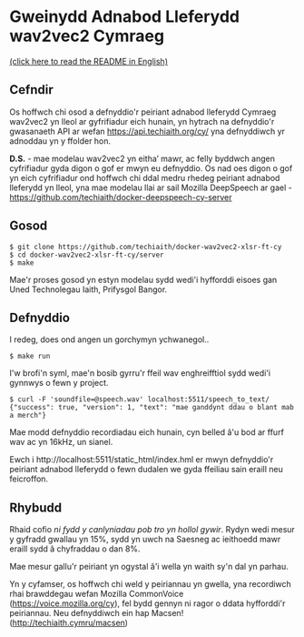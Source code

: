 # Gweinydd Adnabod Lleferydd wav2vec2 Cymraeg

[(click here to read the README in English)](README_en.md)

## Cefndir

Os hoffwch chi osod a defnyddio'r peiriant adnabod lleferydd Cymraeg wav2vec2 yn 
lleol ar gyfrifiadur eich hunain, yn hytrach na defnyddio'r gwasanaeth API ar wefan 
https://api.techiaith.org/cy/ yna defnyddiwch yr adnoddau yn y ffolder hon. 

**D.S.** - mae modelau wav2vec2 yn eitha’ mawr, ac felly byddwch angen cyfrifiadur 
gyda digon o gof er mwyn eu defnyddio. Os nad oes digon o gof yn eich cyfrifiadur ond 
hoffwch chi ddal medru rhedeg peiriant adnabod lleferydd yn lleol, yna mae modelau
llai ar sail Mozilla DeepSpeech ar gael - https://github.com/techiaith/docker-deepspeech-cy-server

## Gosod

```
$ git clone https://github.com/techiaith/docker-wav2vec2-xlsr-ft-cy
$ cd docker-wav2vec2-xlsr-ft-cy/server
$ make
```

Mae'r proses gosod yn estyn modelau sydd wedi'i hyfforddi eisoes gan Uned Technolegau Iaith, Prifysgol Bangor.


## Defnyddio

I redeg, does ond angen un gorchymyn ychwanegol..

```
$ make run
```

I'w brofi'n syml, mae'n bosib gyrru'r ffeil wav enghreifftiol sydd wedi'i gynnwys o fewn y project.

``` 
$ curl -F 'soundfile=@speech.wav' localhost:5511/speech_to_text/
{"success": true, "version": 1, "text": "mae ganddynt ddau o blant mab a merch"}
```

Mae modd defnyddio recordiadau eich hunain, cyn belled â'u bod ar ffurf wav ac yn 16kHz, un sianel. 

Ewch i http://localhost:5511/static_html/index.hml er mwyn defnyddio'r peiriant adnabod lleferydd 
o fewn dudalen we gyda ffeiliau sain eraill neu feicroffon.


## Rhybudd

Rhaid cofio *ni fydd y canlyniadau pob tro yn hollol gywir*. Rydyn wedi mesur y gyfradd gwallau yn 15%, sydd yn uwch na Saesneg ac ieithoedd mawr eraill sydd â chyfraddau o dan 8%. 

Mae mesur gallu'r peiriant yn ogystal â'i wella yn waith sy'n dal yn parhau. 

Yn y cyfamser, os hoffwch chi weld y peiriannau yn gwella, yna recordiwch rhai brawddegau wefan Mozilla CommonVoice (https://voice.mozilla.org/cy), fel bydd gennyn ni ragor o ddata hyfforddi'r peiriannau. 
Neu defnyddiwch ein hap Macsen! (http://techiaith.cymru/macsen)


